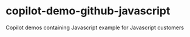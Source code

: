 # copilot-demo-github-javascript
Copilot demos containing Javascript example for Javascript customers

